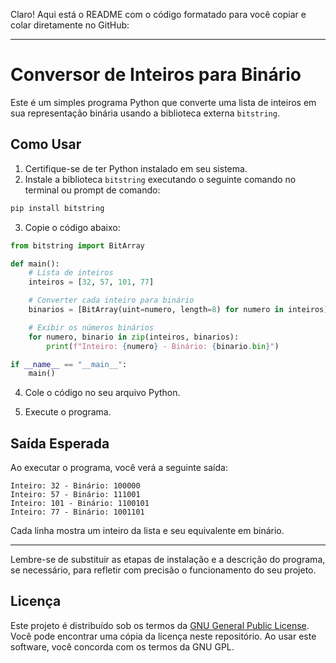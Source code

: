 Claro! Aqui está o README com o código formatado para você copiar e colar diretamente no GitHub:

---

# Conversor de Inteiros para Binário

Este é um simples programa Python que converte uma lista de inteiros em sua representação binária usando a biblioteca externa `bitstring`.

## Como Usar

1. Certifique-se de ter Python instalado em seu sistema.
2. Instale a biblioteca `bitstring` executando o seguinte comando no terminal ou prompt de comando:

```bash
pip install bitstring
```

3. Copie o código abaixo:

```python
from bitstring import BitArray

def main():
    # Lista de inteiros
    inteiros = [32, 57, 101, 77]

    # Converter cada inteiro para binário
    binarios = [BitArray(uint=numero, length=8) for numero in inteiros]

    # Exibir os números binários
    for numero, binario in zip(inteiros, binarios):
        print(f"Inteiro: {numero} - Binário: {binario.bin}")

if __name__ == "__main__":
    main()
```

4. Cole o código no seu arquivo Python.

5. Execute o programa.

## Saída Esperada

Ao executar o programa, você verá a seguinte saída:

```
Inteiro: 32 - Binário: 100000
Inteiro: 57 - Binário: 111001
Inteiro: 101 - Binário: 1100101
Inteiro: 77 - Binário: 1001101
```

Cada linha mostra um inteiro da lista e seu equivalente em binário.

--- 

Lembre-se de substituir as etapas de instalação e a descrição do programa, se necessário, para refletir com precisão o funcionamento do seu projeto.

## Licença

Este projeto é distribuído sob os termos da [GNU General Public License](LICENSE). Você pode encontrar uma cópia da licença neste repositório. Ao usar este software, você concorda com os termos da GNU GPL.
